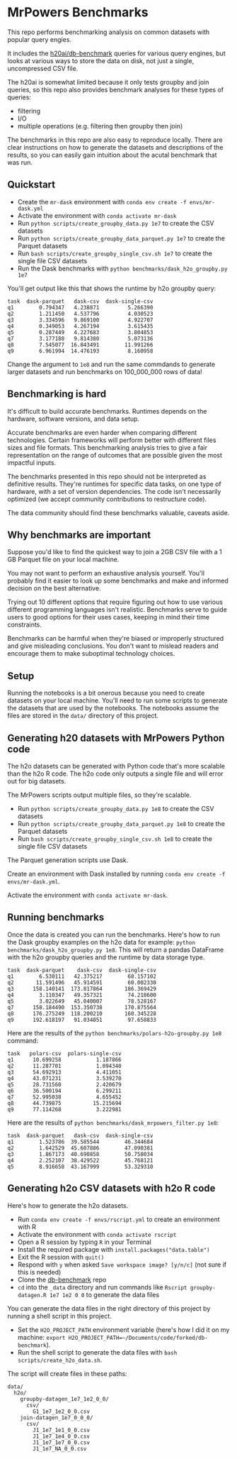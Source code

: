 # MrPowers Benchmarks

This repo performs benchmarking analysis on common datasets with popular query engies.

It includes the [h20ai/db-benchmark](https://github.com/h2oai/db-benchmark) queries for various query engines, but looks at various ways to store the data on disk, not just a single, uncompressed CSV file.

The h20ai is somewhat limited because it only tests groupby and join queries, so this repo also provides benchmark analyses for these types of queries:

* filtering
* I/O
* multiple operations (e.g. filtering then groupby then join)

The benchmarks in this repo are also easy to reproduce locally.  There are clear instructions on how to generate the datasets and descriptions of the results, so you can easily gain intuition about the acutal benchmark that was run.

## Quickstart

* Create the `mr-dask` environment with `conda env create -f envs/mr-dask.yml`
* Activate the environment with `conda activate mr-dask`
* Run `python scripts/create_groupby_data.py 1e7` to create the CSV datasets
* Run `python scripts/create_groupby_data_parquet.py 1e7` to create the Parquet datasets
* Run `bash scripts/create_groupby_single_csv.sh 1e7` to create the single file CSV datasets
* Run the Dask benchmarks with `python benchmarks/dask_h2o_groupby.py 1e7`

You'll get output like this that shows the runtime by h2o groupby query:

```
task  dask-parquet   dask-csv  dask-single-csv
q1        0.794347   4.238871         5.266390
q2        1.211450   4.537796         4.030523
q3        3.334596   9.869100         4.922707
q4        0.349053   4.267194         3.615435
q5        0.287449   4.227683         3.804853
q7        3.177188   9.814380         5.073136
q8        7.545077  16.843491        11.991266
q9        6.961994  14.476193         8.160958
```

Change the argument to `1e8` and run the same commdands to generate larger datasets and run benchmarks on 100_000_000 rows of data!

## Benchmarking is hard

It's difficult to build accurate benchmarks.  Runtimes depends on the hardware, software versions, and data setup.

Accurate benchmarks are even harder when comparing different technologies.  Certain frameworks will perform better with different files sizes and file formats.  This benchmarking analysis tries to give a fair representation on the range of outcomes that are possible given the most impactful inputs.

The benchmarks presented in this repo should not be interpreted as definitive results.  They're runtimes for specific data tasks, on one type of hardware, with a set of version dependencies.  The code isn't necessarily optimized (we accept community contributions to restructure code).

The data community should find these benchmarks valuable, caveats aside.

## Why benchmarks are important

Suppose you'd like to find the quickest way to join a 2GB CSV file with a 1 GB Parquet file on your local machine.

You may not want to perform an exhaustive analysis yourself.  You'll probably find it easier to look up some benchmarks and make and informed decision on the best alternative.

Trying out 10 different options that require figuring out how to use various different programming languages isn't realistic.  Benchmarks serve to guide users to good options for their uses cases, keeping in mind their time constraints.

Benchmarks can be harmful when they're biased or improperly structured and give misleading conclusions.  You don't want to mislead readers and encourage them to make suboptimal technology choices.

## Setup

Running the notebooks is a bit onerous because you need to create datasets on your local machine.  You'll need to run some scripts to generate the datasets that are used by the notebooks.  The notebooks assume the files are stored in the `data/` directory of this project.

## Generating h20 datasets with MrPowers Python code

The h2o datasets can be generated with Python code that's more scalable than the h2o R code.  The h2o code only outputs a single file and will error out for big datasets.

The MrPowers scripts output multiple files, so they're scalable.

* Run `python scripts/create_groupby_data.py 1e8` to create the CSV datasets
* Run `python scripts/create_groupby_data_parquet.py 1e8` to create the Parquet datasets
* Run `bash scripts/create_groupby_single_csv.sh 1e8` to create the single file CSV datasets

The Parquet generation scripts use Dask.

Create an environment with Dask installed by running `conda env create -f envs/mr-dask.yml`.

Activate the environment with `conda activate mr-dask`.

## Running benchmarks

Once the data is created you can run the benchmarks.  Here's how to run the Dask groupby examples on the h2o data for example: `python benchmarks/dask_h2o_groupby.py 1e8`.  This will return a pandas DataFrame with the h2o groupby queries and the runtime by data storage type.

```
task  dask-parquet    dask-csv  dask-single-csv
q1        6.530111   42.375217        68.157102
q2       11.591496   45.914591        60.002330
q3      158.140141  173.817864       186.369429
q4        3.110347   49.357321        74.218600
q5        3.022649   45.040007        78.528167
q7      158.184490  153.350738       170.875564
q8      176.275249  118.200210       160.345228
q9      192.618197   91.034851        97.658833
```

Here are the results of the `python benchmarks/polars-h2o-groupby.py 1e8` command:

```
task   polars-csv  polars-single-csv
q1      10.699258           1.187866
q2      11.287701           1.094340
q3      54.692913           4.411051
q4      43.071231           3.539270
q5      28.731560           2.420679
q6      36.500194           6.299211
q7      52.995038           4.655452
q8      44.739875          15.215694
q9      77.114268           3.222981
```

Here are the results of `python benchmarks/dask_mrpowers_filter.py 1e8`:

```
task  dask-parquet   dask-csv  dask-single-csv
q1        1.523786  39.585544        46.344684
q2        1.642529  45.607886        47.090381
q3        1.867173  40.690858        50.758034
q4        2.252107  38.429522        45.768121
q5        8.916658  43.167999        53.329310
```

## Generating h2o CSV datasets with h2o R code

Here's how to generate the h2o datasets.

* Run `conda env create -f envs/rscript.yml` to create an environment with R
* Activate the environment with `conda activate rscript`
* Open a R session by typing `R` in your Terminal
* Install the required package with `install.packages("data.table")`
* Exit the R session with `quit()`
* Respond with `y` when asked `Save workspace image? [y/n/c]` (not sure if this is needed)
* Clone the [db-benchmark](https://github.com/h2oai/db-benchmark) repo
* `cd` into the `_data` directory and run commands like `Rscript groupby-datagen.R 1e7 1e2 0 0` to generate the data files

You can generate the data files in the right directory of this project by running a shell script in this project.

* Set the `H2O_PROJECT_PATH` environment variable (here's how I did it on my machine: `export H2O_PROJECT_PATH=~/Documents/code/forked/db-benchmark`).
* Run the shell script to generate the data files with `bash scripts/create_h2o_data.sh`.

The script will create files in these paths:

```
data/
  h2o/
    groupby-datagen_1e7_1e2_0_0/
      csv/
        G1_1e7_1e2_0_0.csv
    join-datagen_1e7_0_0_0/
      csv/
        J1_1e7_1e1_0_0.csv
        J1_1e7_1e4_0_0.csv
        J1_1e7_1e7_0_0.csv
        J1_1e7_NA_0_0.csv
```

